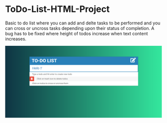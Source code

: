 # ToDo-List-HTML-Project

Basic to do list where you can add and delte tasks to be performed and you can cross or uncross tasks depending upon their status of completion.
A bug has to be fixed where height of todos increase when text content increases.

<img src='images/1.png' width='700' >
